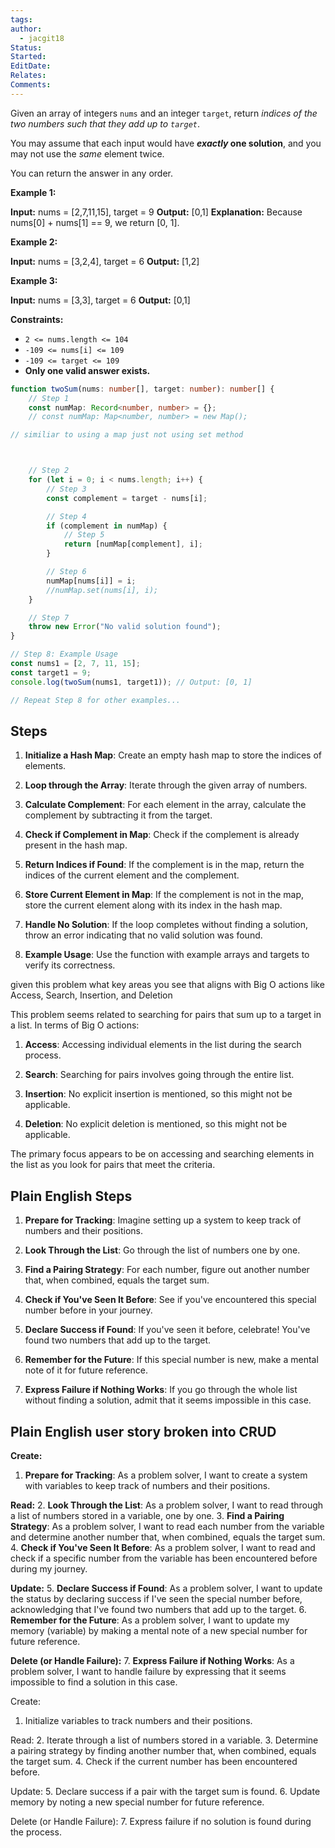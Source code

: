 ```yaml
---
tags: 
author:
  - jacgit18
Status: 
Started: 
EditDate: 
Relates: 
Comments:
---
```

Given an array of integers `nums` and an integer `target`, return _indices of the two numbers such that they add up to `target`_.

You may assume that each input would have **_exactly_ one solution**, and you may not use the _same_ element twice.

You can return the answer in any order.

**Example 1:**

**Input:** nums = [2,7,11,15], target = 9
**Output:** [0,1]
**Explanation:** Because nums[0] + nums[1] == 9, we return [0, 1].

**Example 2:**

**Input:** nums = [3,2,4], target = 6
**Output:** [1,2]

**Example 3:**

**Input:** nums = [3,3], target = 6
**Output:** [0,1]

**Constraints:**

- `2 <= nums.length <= 104`
- `-109 <= nums[i] <= 109`
- `-109 <= target <= 109`
- **Only one valid answer exists.**




```typescript
function twoSum(nums: number[], target: number): number[] {
    // Step 1
    const numMap: Record<number, number> = {};
    // const numMap: Map<number, number> = new Map();

// similiar to using a map just not using set method 



    // Step 2
    for (let i = 0; i < nums.length; i++) {
        // Step 3
        const complement = target - nums[i];

        // Step 4
        if (complement in numMap) {
            // Step 5
            return [numMap[complement], i];
        }

        // Step 6
        numMap[nums[i]] = i;
        //numMap.set(nums[i], i);
    }

    // Step 7
    throw new Error("No valid solution found");
}

// Step 8: Example Usage
const nums1 = [2, 7, 11, 15];
const target1 = 9;
console.log(twoSum(nums1, target1)); // Output: [0, 1]

// Repeat Step 8 for other examples...
```

## Steps

1. **Initialize a Hash Map**: Create an empty hash map to store the indices of elements.

2. **Loop through the Array**: Iterate through the given array of numbers.

3. **Calculate Complement**: For each element in the array, calculate the complement by subtracting it from the target.

4. **Check if Complement in Map**: Check if the complement is already present in the hash map.

5. **Return Indices if Found**: If the complement is in the map, return the indices of the current element and the complement.

6. **Store Current Element in Map**: If the complement is not in the map, store the current element along with its index in the hash map.

7. **Handle No Solution**: If the loop completes without finding a solution, throw an error indicating that no valid solution was found.

8. **Example Usage**: Use the function with example arrays and targets to verify its correctness.




given this problem what key areas you see that aligns with Big O actions like Access, Search, Insertion, and Deletion

This problem seems related to searching for pairs that sum up to a target in a list. In terms of Big O actions:

1. **Access**: Accessing individual elements in the list during the search process.

2. **Search**: Searching for pairs involves going through the entire list.

3. **Insertion**: No explicit insertion is mentioned, so this might not be applicable.

4. **Deletion**: No explicit deletion is mentioned, so this might not be applicable.

The primary focus appears to be on accessing and searching elements in the list as you look for pairs that meet the criteria.




## Plain English Steps 

1. **Prepare for Tracking**: Imagine setting up a system to keep track of numbers and their positions.

2. **Look Through the List**: Go through the list of numbers one by one.

3. **Find a Pairing Strategy**: For each number, figure out another number that, when combined, equals the target sum.

4. **Check if You've Seen It Before**: See if you've encountered this special number before in your journey.

5. **Declare Success if Found**: If you've seen it before, celebrate! You've found two numbers that add up to the target.

6. **Remember for the Future**: If this special number is new, make a mental note of it for future reference.

7. **Express Failure if Nothing Works**: If you go through the whole list without finding a solution, admit that it seems impossible in this case.




## Plain English user story broken into CRUD 


**Create:**
1. **Prepare for Tracking**: As a problem solver, I want to create a system with variables to keep track of numbers and their positions.

**Read:**
2. **Look Through the List**: As a problem solver, I want to read through a list of numbers stored in a variable, one by one.
3. **Find a Pairing Strategy**: As a problem solver, I want to read each number from the variable and determine another number that, when combined, equals the target sum.
4. **Check if You've Seen It Before**: As a problem solver, I want to read and check if a specific number from the variable has been encountered before during my journey.

**Update:**
5. **Declare Success if Found**: As a problem solver, I want to update the status by declaring success if I've seen the special number before, acknowledging that I've found two numbers that add up to the target.
6. **Remember for the Future**: As a problem solver, I want to update my memory (variable) by making a mental note of a new special number for future reference.

**Delete (or Handle Failure):**
7. **Express Failure if Nothing Works**: As a problem solver, I want to handle failure by expressing that it seems impossible to find a solution in this case.



Create:
1. Initialize variables to track numbers and their positions.

Read:
2. Iterate through a list of numbers stored in a variable.
3. Determine a pairing strategy by finding another number that, when combined, equals the target sum.
4. Check if the current number has been encountered before.

Update:
5. Declare success if a pair with the target sum is found.
6. Update memory by noting a new special number for future reference.

Delete (or Handle Failure):
7. Express failure if no solution is found during the process.

